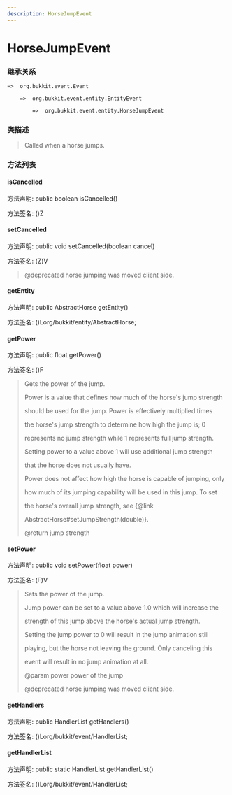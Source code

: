 ```yaml
---
description: HorseJumpEvent
---
```


# HorseJumpEvent

### 继承关系

    =>  org.bukkit.event.Event

        =>  org.bukkit.event.entity.EntityEvent

            =>  org.bukkit.event.entity.HorseJumpEvent

### 类描述

> Called when a horse jumps.

### 方法列表

#### isCancelled

方法声明: public boolean isCancelled()

方法签名: ()Z

#### setCancelled

方法声明: public void setCancelled(boolean cancel)

方法签名: (Z)V

> @deprecated horse jumping was moved client side.

#### getEntity

方法声明: public AbstractHorse getEntity()

方法签名: ()Lorg/bukkit/entity/AbstractHorse;

#### getPower

方法声明: public float getPower()

方法签名: ()F

> Gets the power of the jump.
>
> <p>
>
> Power is a value that defines how much of the horse's jump strength
>
> should be used for the jump. Power is effectively multiplied times
>
> the horse's jump strength to determine how high the jump is; 0
>
> represents no jump strength while 1 represents full jump strength.
>
> Setting power to a value above 1 will use additional jump strength
>
> that the horse does not usually have.
>
> <p>
>
> Power does not affect how high the horse is capable of jumping, only
>
> how much of its jumping capability will be used in this jump. To set
>
> the horse's overall jump strength, see {@link
>
> AbstractHorse#setJumpStrength(double)}.
>
> @return jump strength

#### setPower

方法声明: public void setPower(float power)

方法签名: (F)V

> Sets the power of the jump.
>
> <p>
>
> Jump power can be set to a value above 1.0 which will increase the
>
> strength of this jump above the horse's actual jump strength.
>
> <p>
>
> Setting the jump power to 0 will result in the jump animation still
>
> playing, but the horse not leaving the ground. Only canceling this
>
> event will result in no jump animation at all.
>
> @param power power of the jump
>
> @deprecated horse jumping was moved client side.

#### getHandlers

方法声明: public HandlerList getHandlers()

方法签名: ()Lorg/bukkit/event/HandlerList;

#### getHandlerList

方法声明: public static HandlerList getHandlerList()

方法签名: ()Lorg/bukkit/event/HandlerList;